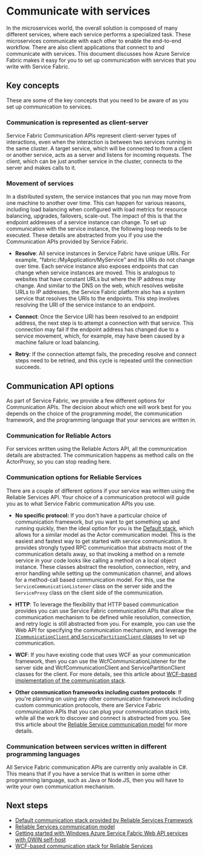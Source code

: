 <properties
   pageTitle="Communicate with and connect to services in Azure Service Fabric | Windows Azure"
   description="Learn how to connect to and communicate with services in Service Fabric applications."
   services="service-fabric"
   documentationCenter=".net"
   authors="kunaldsingh"
   manager="timlt"
   editor=""/>

<tags
	ms.service="service-fabric"
	ms.date="08/21/2015"
	wacn.date=""/>


# Communicate with services
In the microservices world, the overall solution is composed of many different services, where each service performs a specialized task. These microservices communicate with each other to enable the end-to-end workflow. There are also client applications that connect to and communicate with services. This document discusses how Azure Service Fabric makes it easy for you to set up communication with services that you write with Service Fabric.

## Key concepts
These are some of the key concepts that you need to be aware of as you set up communication to services.
### Communication is represented as client-server
Service Fabric Communication APIs represent client-server types of interactions, even when the interaction is between two services running in the same cluster. A target service, which will be connected to from a client or another service, acts as a server and listens for incoming requests. The client, which can be just another service in the cluster, connects to the server and makes calls to it.
### Movement of services
In a distributed system, the service instances that you run may move from one machine to another over time. This can happen for various reasons, including load balancing when configured with load metrics for resource balancing, upgrades, failovers, scale-out. The impact of this is that the endpoint addresses of a service instance can change. To set up communication with the service instance, the following loop needs to be executed. These details are abstracted from you if you use the Communication APIs provided by Service Fabric.

* **Resolve**: All service instances in Service Fabric have unique URIs. For example, "fabric:/MyApplication/MyService" and its URIs do not change over time. Each service instance also exposes endpoints that can change when service instances are moved. This is analogous to websites that have constant URLs but where the IP address may change. And similar to the DNS on the web, which resolves website URLs to IP addresses, the Service Fabric platform also has a system service that resolves the URIs to the endpoints. This step involves resolving the URI of the service instance to an endpoint.

* **Connect**: Once the Service URI has been resolved to an endpoint address, the next step is to attempt a connection with that service. This connection may fail if the endpoint address has changed due to a service movement, which, for example, may have been caused by a machine failure or load balancing.

* **Retry**: If the connection attempt fails, the preceding resolve and connect steps need to be retried, and this cycle is repeated until the connection succeeds.

## Communication API options
As part of Service Fabric, we provide a few different options for Communication APIs. The decision about which one will work best for you depends on the choice of the programming model, the communication framework, and the programming language that your services are written in.
### Communication for Reliable Actors
For services written using the Reliable Actors API, all the communication details are abstracted. The communication happens as method calls on the ActorProxy, so you can stop reading here.

### Communication options for Reliable Services
There are a couple of different options if your service was written using the Reliable Services API. Your choice of a communication protocol will guide you as to what Service Fabric communication APIs you use.

* **No specific protocol:**  If you don't have a particular choice of communication framework, but you want to get something up and running quickly, then the ideal option for you is the [Default stack](/documentation/articles/service-fabric-reliable-services-communication-remoting), which allows for a similar model as the Actor communication model. This is the easiest and fastest way to get started with service communication. It provides strongly typed RPC communication that abstracts most of the communication details away, so that invoking a method on a remote service in your code looks like calling a method on a local object instance. These classes abstract the resolution, connection, retry, and error handling while setting up the communication channel, and allows for a method-call based communication model. For this, use the `ServiceCommunicationListener` class on the server side and the `ServiceProxy` class on the client side of the communication.

* **HTTP**: To leverage the flexibility that HTTP based communication provides you can use Service Fabric communication APIs that allow the communication mechanism to be defined while resolution, connection, and retry logic is still abstracted from you. For example, you can use the Web API for specifying the communication mechanism, and leverage the [`ICommunicationClient` and `ServicePartitionClient` classes](/documentation/articles/service-fabric-reliable-services-communication) to set up communication.
* **WCF**: If you have existing code that uses WCF as your communication framework, then you can use the WcfCommunicationListener for the server side and WcfCommunicationClient and ServicePartitionClient classes for the client. For more details, see this article about [WCF-based implementation of the communication stack](/documentation/articles/service-fabric-reliable-services-communication-wcf).

* **Other communication frameworks including custom  protocols**: If you're planning on using any other communication framework including custom communication protocols, there are Service Fabric communication APIs  that you can plug your communication stack into, while all the work to discover and connect is abstracted from you. See this article about the [Reliable Service communication model](/documentation/articles/service-fabric-reliable-services-communication) for more details.

### Communication between services written in different programming languages
All Service Fabric communication APIs are currently only available in C#. This means that if you have a service that is written in some other programming language, such as Java or Node.JS, then you will have to write your own communication mechanism.

## Next steps
* [Default communication stack provided by Reliable Services Framework ](/documentation/articles/service-fabric-reliable-services-communication-remoting)
* [Reliable Services communication model](/documentation/articles/service-fabric-reliable-services-communication)
* [Getting started with Windows Azure Service Fabric Web API services with OWIN self-host](/documentation/articles/service-fabric-reliable-services-communication-webapi)
* [WCF-based communication stack for Reliable Services](/documentation/articles/service-fabric-reliable-services-communication-wcf)
